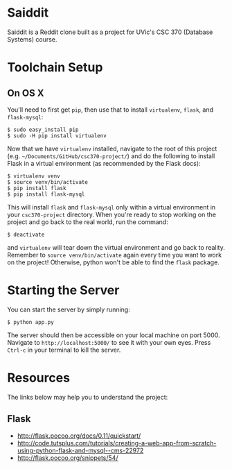 # Saiddit

Saiddit is a Reddit clone built as a project for UVic's CSC 370 (Database
Systems) course.

# Toolchain Setup

## On OS X

You'll need to first get `pip`, then use that to install `virtualenv`, `flask`,
and `flask-mysql`:

```
$ sudo easy_install pip
$ sudo -H pip install virtualenv
```

Now that we have `virtualenv` installed, navigate to the root of this project
(e.g. `~/Documents/GitHub/csc370-project/`) and do the following to install
Flask in a virtual environment (as recommended by the Flask docs):

```
$ virtualenv venv
$ source venv/bin/activate
$ pip install flask
$ pip install flask-mysql
```

This will install `flask` and `flask-mysql` only within a virtual environment
in your `csc370-project` directory. When you're ready to stop working on the
project and go back to the real world, run the command:

```
$ deactivate
```

and `virtualenv` will tear down the virtual environment and go back to reality.
Remember to `source venv/bin/activate` again every time you want to work on the
project! Otherwise, python won't be able to find the `flask` package.

# Starting the Server

You can start the server by simply running:

```
$ python app.py
```

The server should then be accessible on your local machine on port 5000.
Navigate to `http://localhost:5000/` to see it with your own eyes. Press
`Ctrl-c` in your terminal to kill the server.

# Resources

The links below may help you to understand the project:

## Flask

* http://flask.pocoo.org/docs/0.11/quickstart/
* http://code.tutsplus.com/tutorials/creating-a-web-app-from-scratch-using-python-flask-and-mysql--cms-22972
* http://flask.pocoo.org/snippets/54/

